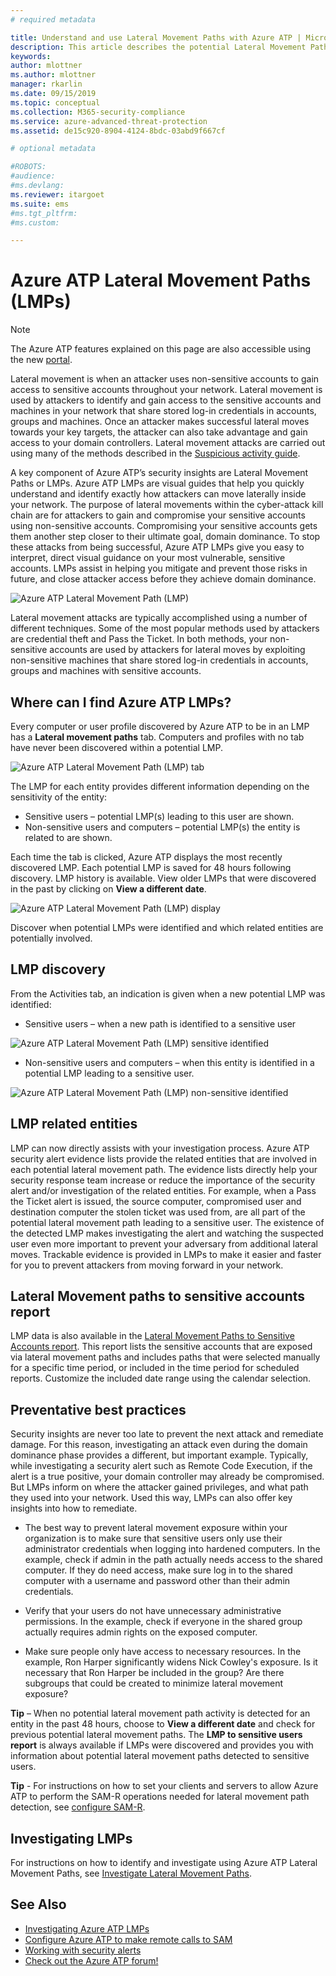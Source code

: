 ```yaml
---
# required metadata

title: Understand and use Lateral Movement Paths with Azure ATP | Microsoft Docs
description: This article describes the potential Lateral Movement Paths (LMPs) of Azure Advanced Threat Protection (ATP).
keywords:
author: mlottner
ms.author: mlottner
manager: rkarlin
ms.date: 09/15/2019
ms.topic: conceptual
ms.collection: M365-security-compliance
ms.service: azure-advanced-threat-protection
ms.assetid: de15c920-8904-4124-8bdc-03abd9f667cf

# optional metadata

#ROBOTS:
#audience:
#ms.devlang:
ms.reviewer: itargoet
ms.suite: ems
#ms.tgt_pltfrm:
#ms.custom:

---
```


# Azure ATP Lateral Movement Paths (LMPs) 

> [!NOTE]
> The Azure ATP features explained on this page are also accessible using the new [portal](https://portal.cloudappsecurity.com).

Lateral movement is when an attacker uses non-sensitive accounts to gain access to sensitive accounts throughout your network. Lateral movement is used by attackers to identify and gain access to the sensitive accounts and machines in your network that share stored log-in credentials in accounts, groups and machines. Once an attacker makes successful lateral moves towards your key targets, the attacker can also take advantage and gain access to your domain controllers. Lateral movement attacks are carried out using many of the methods described in the [Suspicious activity guide](suspicious-activity-guide.md).

A key component of Azure ATP’s security insights are Lateral Movement Paths or LMPs. Azure ATP LMPs are visual guides that help you quickly understand and identify exactly how attackers can move laterally inside your network. The purpose of lateral movements within the cyber-attack kill chain are for attackers to gain and compromise your sensitive accounts using non-sensitive accounts. Compromising your sensitive accounts gets them another step closer to their ultimate goal, domain dominance. To stop these attacks from being successful, Azure ATP LMPs give you easy to interpret, direct visual guidance on your most vulnerable, sensitive accounts. LMPs assist in helping you mitigate and prevent those risks in future, and close attacker access before they achieve domain dominance.

![Azure ATP Lateral Movement Path (LMP)](./media/atp-lmp.png)

Lateral movement attacks are typically accomplished using a number of different techniques. Some of the most popular methods used by attackers are credential theft and Pass the Ticket. In both methods, your non-sensitive accounts are used by attackers for lateral moves by exploiting non-sensitive machines that share stored log-in credentials in accounts, groups and machines with sensitive accounts.

## Where can I find Azure ATP LMPs?

Every computer or user profile discovered by Azure ATP to be in an LMP has  a **Lateral movement paths** tab. Computers and profiles with no tab have never been discovered within a potential LMP. 

![Azure ATP Lateral Movement Path (LMP) tab](./media/lateral-movement-path-tab.png)

The LMP for each entity provides different information depending on the sensitivity of the entity: 
- Sensitive users – potential LMP(s) leading to this user are shown.
- Non-sensitive users and computers – potential LMP(s) the entity is related to are shown. <br>

Each time the tab is clicked, Azure ATP displays the most recently discovered LMP. Each potential LMP is saved for 48 hours following discovery. LMP history is available. View older LMPs that were discovered in the past by clicking on **View a different date**. 

![Azure ATP Lateral Movement Path (LMP) display](./media/atp-lmp-complete.png)

Discover when potential LMPs were identified and which related entities are potentially involved. 

## LMP discovery

From the Activities tab, an indication is given when a new potential LMP was identified:
- Sensitive users – when a new path is identified to a sensitive user

![Azure ATP Lateral Movement Path (LMP) sensitive identified](./media/atp-lmp-activities.png)

- Non-sensitive users and computers – when this entity is identified in a potential LMP leading to a sensitive user.

![Azure ATP Lateral Movement Path (LMP) non-sensitive identified](./media/atp-lateral-non-sensitive.png)

## LMP related entities
LMP can now directly assists with your investigation process. Azure ATP security alert evidence lists provide the related entities that are involved in each potential lateral movement path. The evidence lists directly help your security response team increase or reduce the importance of the security alert and/or investigation of the related entities. For example, when a Pass the Ticket alert is issued, the source computer, compromised user and destination computer the stolen ticket was used from, are all part of the potential lateral movement path leading to a sensitive user. The existence of the detected LMP makes investigating the alert and watching the suspected user even more important to prevent your adversary from additional lateral moves. Trackable evidence is provided in LMPs to make it easier and faster for you to prevent attackers from moving forward in your network. 

## Lateral Movement paths to sensitive accounts report 
LMP data is also available in the [Lateral Movement Paths to Sensitive Accounts report](investigate-lateral-movement-path.md). This report lists the sensitive accounts that are exposed via lateral movement paths and includes paths that were selected manually for a specific time period, or included in the time period for scheduled reports.  Customize the included date range using the calendar selection. 

## Preventative best practices
Security insights are never too late to prevent the next attack and remediate damage. For this reason, investigating an attack even during the domain dominance phase provides a different, but important example. Typically, while investigating a security alert such as Remote Code Execution, if the alert is a true positive, your domain controller may already be compromised. But LMPs inform on where the attacker gained privileges, and what path they used into your network. Used this way, LMPs can also offer key insights into how to remediate.  

- The best way to prevent lateral movement exposure within your organization is to make sure that sensitive users only use their administrator credentials when logging into hardened computers. In the example, check if admin in the path actually needs access to the shared computer. If they do need access, make sure log in to the shared computer with a username and password other than their admin credentials.

- Verify that your users do not have unnecessary administrative permissions. In the example, check if everyone in the shared group actually requires admin rights on the exposed computer.

- Make sure people only have access to necessary resources. In the example, Ron Harper significantly widens Nick Cowley's exposure. Is it necessary that Ron Harper be included in the group? Are there subgroups that could be created to minimize lateral movement exposure?

**Tip** – When no potential lateral movement path activity is detected for an entity in the past 48 hours, choose to **View a different date** and check for previous potential lateral movement paths. The **LMP to sensitive users report** is always available if LMPs were discovered and provides you with information about potential lateral movement paths detected to sensitive users. 

**Tip** - For instructions on how to set your clients and servers to allow Azure ATP to perform the SAM-R operations needed for lateral movement path detection, see [configure SAM-R](install-atp-step8-samr.md).


## Investigating LMPs
For instructions on how to identify and investigate using Azure ATP Lateral Movement Paths, see [Investigate Lateral Movement Paths](investigate-lateral-movement-path.md).


## See Also
- [Investigating Azure ATP LMPs](investigate-lateral-movement-path.md)
- [Configure Azure ATP to make remote calls to SAM](install-atp-step8-samr.md)
- [Working with security alerts](working-with-suspicious-activities.md)
- [Check out the Azure ATP forum!](https://aka.ms/azureatpcommunity)
